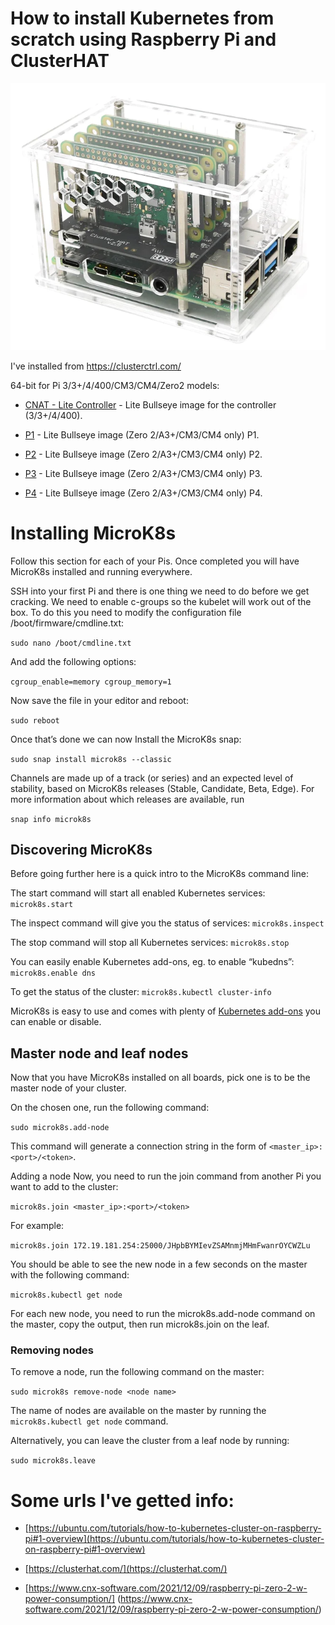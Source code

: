 # How to install Kubernetes from scratch using Raspberry Pi and ClusterHAT

<img src="img/clusterhat.png" width="720">


I've installed from https://clusterctrl.com/


64-bit for Pi 3/3+/4/400/CM3/CM4/Zero2 models:

* [CNAT - Lite Controller](https://dist.8086.net/clusterctrl/bullseye/2023-05-03/2023-05-03-4-bullseye-ClusterCTRL-arm64-lite-CNAT.zip) - Lite Bullseye image for the controller (3/3+/4/400).

* [P1](https://dist.8086.net/clusterctrl/bullseye/2023-05-03/2023-05-03-4-bullseye-ClusterCTRL-arm64-lite-p1.zip) - Lite Bullseye image (Zero 2/A3+/CM3/CM4 only) P1.

* [P2](https://dist.8086.net/clusterctrl/bullseye/2023-05-03/2023-05-03-4-bullseye-ClusterCTRL-arm64-lite-p2.zip) - Lite Bullseye image (Zero 2/A3+/CM3/CM4 only) P2.

* [P3](https://dist.8086.net/clusterctrl/bullseye/2023-05-03/2023-05-03-4-bullseye-ClusterCTRL-arm64-lite-p3.zip) - Lite Bullseye image (Zero 2/A3+/CM3/CM4 only) P3.

* [P4](https://dist.8086.net/clusterctrl/bullseye/2023-05-03/2023-05-03-4-bullseye-ClusterCTRL-arm64-lite-p4.zip) - Lite Bullseye image (Zero 2/A3+/CM3/CM4 only) P4.


# Installing MicroK8s

Follow this section for each of your Pis. Once completed you will have MicroK8s installed and running everywhere.

SSH into your first Pi and there is one thing we need to do before we get cracking. We need to enable c-groups so the kubelet will work out of the box. To do this you need to modify the configuration file /boot/firmware/cmdline.txt:


`sudo nano /boot/cmdline.txt`

And add the following options:

`cgroup_enable=memory cgroup_memory=1`

Now save the file in your editor and reboot:

`sudo reboot`

Once that’s done we can now Install the MicroK8s snap:


`sudo snap install microk8s --classic`

Channels are made up of a track (or series) and an expected level of stability, based on MicroK8s releases (Stable, Candidate, Beta, Edge). For more information about which releases are available, run

`snap info microk8s`

## Discovering MicroK8s
Before going further here is a quick intro to the MicroK8s command line:

The start command will start all enabled Kubernetes services: `microk8s.start`

The inspect command will give you the status of services: `microk8s.inspect`

The stop command will stop all Kubernetes services: `microk8s.stop`

You can easily enable Kubernetes add-ons, eg. to enable “kubedns”: `microk8s.enable dns`

To get the status of the cluster: `microk8s.kubectl cluster-info`

MicroK8s is easy to use and comes with plenty of [Kubernetes add-ons](https://microk8s.io/docs/addons) you can enable or disable.

## Master node and leaf nodes
Now that you have MicroK8s installed on all boards, pick one is to be the master node of your cluster.

On the chosen one, run the following command:

`sudo microk8s.add-node`

This command will generate a connection string in the form of `<master_ip>:<port>/<token>`.

Adding a node
Now, you need to run the join command from another Pi you want to add to the cluster:

`microk8s.join <master_ip>:<port>/<token>`

For example:

`microk8s.join 172.19.181.254:25000/JHpbBYMIevZSAMnmjMHmFwanrOYCWZLu`

You should be able to see the new node in a few seconds on the master with the following command:

`microk8s.kubectl get node`

For each new node, you need to run the microk8s.add-node command on the master, copy the output, then run microk8s.join <master node output> on the leaf.

### Removing nodes


To remove a node, run the following command on the master:

`sudo microk8s remove-node <node name>`

The name of nodes are available on the master by running the `microk8s.kubectl get node` command.

Alternatively, you can leave the cluster from a leaf node by running:

`sudo microk8s.leave`


# Some urls I've getted info:
* [https://ubuntu.com/tutorials/how-to-kubernetes-cluster-on-raspberry-pi#1-overview](https://ubuntu.com/tutorials/how-to-kubernetes-cluster-on-raspberry-pi#1-overview)

* [https://clusterhat.com/](https://clusterhat.com/)

* [https://www.cnx-software.com/2021/12/09/raspberry-pi-zero-2-w-power-consumption/] (https://www.cnx-software.com/2021/12/09/raspberry-pi-zero-2-w-power-consumption/)
